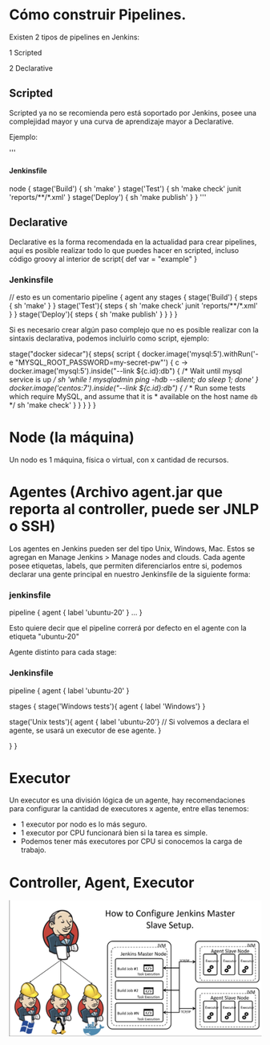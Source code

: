 # Cómo construir Pipelines.

Existen 2 tipos de pipelines en Jenkins:

1 Scripted

2 Declarative

## Scripted

Scripted ya no se recomienda pero está soportado por Jenkins, posee una complejidad mayor y una curva de aprendizaje mayor a Declarative.

Ejemplo:

'''
#### Jenkinsfile
node {
  stage('Build') {
  sh 'make'
  }
  stage('Test') {
  sh 'make check'
  junit 'reports/**/*.xml'
  }
  stage('Deploy') {
  sh 'make publish'
  }
}
'''
## Declarative

Declarative es la forma recomendada en la actualidad para crear pipelines, aquí es posible realizar todo lo que puedes hacer en scripted, incluso código groovy al interior de script{ def var = "example" }

### Jenkinsfile
// esto es un comentario
pipeline {
  agent any
    stages {
      stage('Build') {
        steps {
          sh 'make'
        }
      }
      stage('Test'){
        steps {
          sh 'make check'
          junit 'reports/**/*.xml'
        }
      }
      stage('Deploy'){
        steps {
        sh 'make publish'
        }
      }
    }
}

Si es necesario crear algún paso complejo que no es posible realizar con la sintaxis declarativa, podemos incluirlo como script, ejemplo:

stage("docker sidecar"){
    steps{
        script {
        docker.image('mysql:5').withRun('-e "MYSQL_ROOT_PASSWORD=my-secret-pw"') { c ->
          docker.image('mysql:5').inside("--link ${c.id}:db") {
            /* Wait until mysql service is up */
            sh 'while ! mysqladmin ping -hdb --silent; do sleep 1; done'
        }
        docker.image('centos:7').inside("--link ${c.id}:db") {
            /*
             * Run some tests which require MySQL, and assume that it is
             * available on the host name `db`
             */
            sh 'make check'
        }
    }
        }
    }
}

# Node (la máquina)

Un nodo es 1 máquina, física o virtual, con x cantidad de recursos.


# Agentes (Archivo agent.jar que reporta al controller, puede ser JNLP o SSH)

Los agentes en Jenkins pueden ser del tipo Unix, Windows, Mac. Estos se agregan en Manage Jenkins > Manage nodes and clouds. Cada agente posee etiquetas, labels, que permiten diferenciarlos entre si, podemos declarar una gente principal en nuestro Jenkinsfile de la siguiente forma:

### jenkinsfile
pipeline {
    agent { label 'ubuntu-20' }
    ...
}

Esto quiere decir que el pipeline correrá por defecto en el agente con la etiqueta "ubuntu-20"

Agente distinto para cada stage:

### Jenkinsfile
pipeline {
    agent { label 'ubuntu-20' }

stages {
  stage('Windows tests'){
    agent { label 'Windows'}
  }

  stage('Unix tests'){
    agent { label 'ubuntu-20'} // Si volvemos a declara el agente, se usará un executor de ese agente.
  }

}
}

# Executor

Un executor es una división lógica de un agente, hay recomendaciones para configurar la cantidad de executores x agente, entre ellas tenemos:

- 1 executor por nodo es lo más seguro.
- 1 executor por CPU funcionará bien si la tarea es simple.
- Podemos tener más executores por CPU si conocemos la carga de trabajo.


# Controller, Agent, Executor

![Agentes](/images/agentes.png)